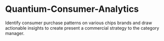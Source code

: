 # Quantium-Consumer-Analytics
Identify consumer purchase patterns on various chips brands and draw actionable insights to create present a commercial strategy to the category manager.
